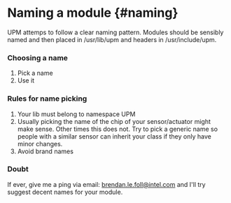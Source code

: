 Naming a module                         {#naming}
===============

UPM attemps to follow a clear naming pattern. Modules should be sensibly named
and then placed in /usr/lib/upm and headers in /usr/include/upm.

### Choosing a name

1. Pick a name
2. Use it

### Rules for name picking

1. Your lib must belong to namespace UPM
2. Usually picking the name of the chip of your sensor/actuator might make
sense. Other times this does not. Try to pick a generic name so people with a
similar sensor can inherit your class if they only have minor changes.
3. Avoid brand names

### Doubt

If ever, give me a ping via email: brendan.le.foll@intel.com and I'll try
suggest decent names for your module.

